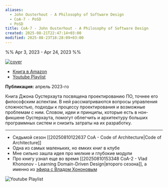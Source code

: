 ```yaml
---
aliases:
  - John Ousterhout - A Philosophy of Software Design
  - CoA-7 - PoSD
  - PoSD
title: CoA-7 - John Ousterhout - A Philosophy of Software Design
created: 2025-08-21T22:47:14+03:00
modified: 2025-08-23T18:28:09+03:00
---
```


%% Apr 3, 2023 - Apr 24, 2023 %%

[![cover](https://m.media-amazon.com/images/I/7146AYGD0AL._SL1019_.jpg)](https://www.amazon.com/Philosophy-Software-Design-2nd-ebook/dp/B09B8LFKQL/)

- [Книга в Amazon](https://www.amazon.com/Philosophy-Software-Design-2nd-ebook/dp/B09B8LFKQL/)
- [Youtube Playlist](https://www.youtube.com/playlist?list=PLLrf_044z4Jp0CZ2o2s-rJDDxZgnNWqJX)

**Публикация:** апрель 2023-го

Книга Джона Оустерхаута посвящена проектированию ПО, точнее его философским аспектам. В ней рассматриваются вопросы управления сложностью, подходы к процессу проектирования и возможные проблемам с ним. Словом, идеи и принципы, которые есть в нон-фикшене Оустерхаута, помогут облегчить и архитектуру больших программных систем и снизить затраты на их разработку.

---

- Седьмой сезон [[20250810122637 CoA - Code of Architecture|Code of Architecture]]
- Одна из самых маленьких, но емких книг в клубе
- Мне сильно зашла идея про мелкие и глубокие модули
- Про книгу узнал еще во время [[20250810153348 CoA-2 - Vlad Khononov - Learning Domain-Driven Design|второго сезона]], а именно из [эфира с Владом Хононовым](https://www.youtube.com/live/VK1qHVArmHc?si=KpD5kkdzftcQHPRI&t=3637)

![Youtube Playlist](https://www.youtube.com/playlist?list=PLLrf_044z4Jp0CZ2o2s-rJDDxZgnNWqJX)
